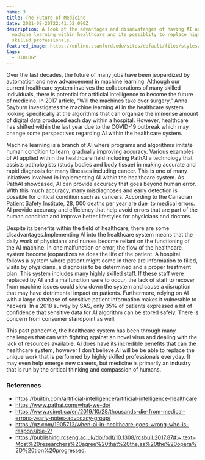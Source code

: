 ```yaml
---
name: 3
title: The Future of Medicine
date: 2021-08-20T22:41:52.090Z
description: A look at the advantages and disadvatanges of having AI and
  machine learning within healthcare and its possiblity to replace highly
  skilled professionals.
featured_image: https://online.stanford.edu/sites/default/files/styles/figure_default/public/2020-08/artificial-intelligence-in-healthcare-MAIN.jpg?itok=CFkrao5e
tags:
  - BIOLOGY
---
```

Over the last decades, the future of many jobs have been jeopardized by automation and new advancement in machine learning. Although our current healthcare system involves the collaborations of many skilled individuals, there is potential for artificial intelligence to become the future of medicine. In 2017 article, “Will the machines take over surgery,” Anna Sayburn investigates the machine learning AI in the healthcare system looking specifically at the algorithms that can organize the immense amount of digital data produced each day within a hospital. However, healthcare has shifted within the last year due to the COVID-19 outbreak which may change some perspectives regarding AI within the healthcare system. 

Machine learning is a branch of AI where programs and algorithms imitate human condition to learn, gradually improving accuracy. Various examples of AI applied within the healthcare field including PathAI a technology that assists pathologists (study bodies and body tissue) in making accurate and rapid diagnosis for many illnesses including cancer. This is one of many initiatives involved in implementing AI within the healthcare system. As PathAI showcased, AI can provide accuracy that goes beyond human error. WIth this much accuracy, many misdiagnoses and early detection is possible for critical condition such as cancers. According to the Canadian Patient Safety Institute, 28, 000 deaths per year are due  to medical errors. AI provide accuracy and efficiency that help avoid errors that are part of the human condition and improve better lifestyles for physicians and doctors. 

Despite its benefits within the field of healthcare, there are some disadvantages.Implementing AI into the healthcare system means that the daily work of physicians and nurses become reliant on the functioning of the AI machine. In one malfunction or error, the flow of the healthcare system become jeopardizes as does the life of the patient. A hospital follows a system where patient might come in there are information to filled, visits by physicians, a diagnosis to be determined and a proper treatment plan. This system includes many highly skilled staff. If these staff were replaced by AI and a malfunction were to occur, the lack of staff to recover from machine issues could slow down the system and cause a disruption that may have detrimental impact on patients. Furthermore, relying on AI with a large database of sensitive patient information makes it vulnerable to hackers. In a 2018 survey by SAS, only 35% of patients expressed a bit of confidence that sensitive data for AI algorithm can be stored safely. There is concern from consumer standpoint as well. 

This past pandemic, the healthcare system has been through many challenges that can with fighting against an novel virus and dealing with the lack of resources available. AI does have its incredible benefits that can the healthcare system, however I don’t believe AI will be be able to replace the unique work that is performed by highly skilled professionals everyday. It may even help emerge new careers, but medicine is primarily an industry that is run by the critical thinking and compassion of humans. 

### References

* https://builtin.com/artificial-intelligence/artificial-intelligence-healthcare 
* https://www.pathai.com/what-we-do/
* https://www.rcinet.ca/en/2019/10/28/thousands-die-from-medical-errors-yearly-notes-advocacy-group/
* https://qz.com/1905712/when-ai-in-healthcare-goes-wrong-who-is-responsible-2/
* https://publishing.rcseng.ac.uk/doi/pdf/10.1308/rcsbull.2017.87#:~:text=Most%20researchers%20agree%20that%20the,as%20the%20opera%2D%20tion%20progressed.
